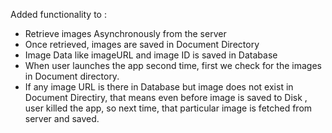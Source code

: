 Added functionality to :
- Retrieve images Asynchronously from the server
- Once retrieved, images are saved in Document Directory
- Image Data like imageURL and image ID is saved in Database
- When user launches the app second time, first we check for the images in Document directory.
- If any image  URL is there in Database but image does not exist in Document Directiry, that means even before image is saved to Disk , user killed the app, so next time, that particular image is fetched from server and  saved.
